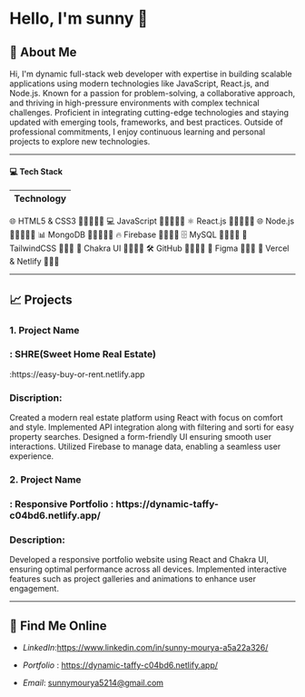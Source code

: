  <h1>Hello, I'm sunny 👋</h1>

## 👤 About Me 
 Hi, I'm  dynamic full-stack web developer with expertise in building scalable applications using modern technologies like JavaScript, React.js, and Node.js. Known for a passion for problem-solving, a collaborative approach, and thriving in high-pressure environments with complex technical challenges. Proficient in integrating cutting-edge technologies and staying updated with emerging tools, frameworks, and best practices. Outside of professional commitments, I enjoy continuous learning and personal projects to explore new technologies.

---

#### 💻 Tech Stack

| Technology      |
|----------------------|
 🌐 HTML5 & CSS3     🌟🌟🌟🌟🌟 
 💻 JavaScript       🌟🌟🌟🌟🌟 
 ⚛️ React.js         🌟🌟🌟🌟🌟 
 🌐 Node.js          🌟🌟🌟🌟🌟 
 📊 MongoDB          🌟🌟🌟🌟🌟 
 🔥 Firebase         🌟🌟🌟🌟 
 🗄️ MySQL            🌟🌟🌟🌟 
 🎨 TailwindCSS      🌟🌟🌟 
 🎯 Chakra UI        🌟🌟🌟🌟 
 🛠️ GitHub           🌟🌟🌟🌟 
 🎨 Figma            🌟🌟🌟 
 🚀 Vercel & Netlify 🌟🌟🌟




---

## 📈 Projects
<h3>1. Project Name</h3><h3>: SHRE(Sweet Home Real Estate)</h3>:https://easy-buy-or-rent.netlify.app <br/>
<h3>Discription:</h3> Created a modern real estate platform using React with
focus on comfort and style.
Implemented API integration along with filtering and sorti
for easy property searches.
Designed a form-friendly UI ensuring smooth user
interactions.
Utilized Firebase to manage data, enabling a seamless user
experience.
<h3>2. Project Name <h3/>:  Responsive Portfolio : https://dynamic-taffy-c04bd6.netlify.app/	

 <h3>Description:</h3> Developed a responsive portfolio website using React and Chakra UI, ensuring optimal performance across all devices.
Implemented interactive features such as project galleries and animations to enhance user engagement.

---

## 🔎 Find Me Online
- *LinkedIn*:https://www.linkedin.com/in/sunny-mourya-a5a22a326/
- *Portfolio* : https://dynamic-taffy-c04bd6.netlify.app/	

- *Email*: sunnymourya5214@gmail.com
